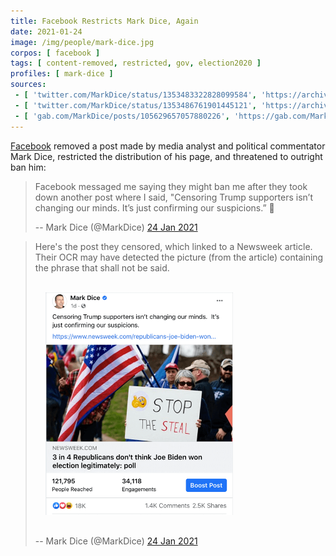```yaml
---
title: Facebook Restricts Mark Dice, Again
date: 2021-01-24
image: /img/people/mark-dice.jpg
corpos: [ facebook ]
tags: [ content-removed, restricted, gov, election2020 ]
profiles: [ mark-dice ]
sources:
 - [ 'twitter.com/MarkDice/status/1353483322828099584', 'https://archive.is/nvgbG' ]
 - [ 'twitter.com/MarkDice/status/1353486761901445121', 'https://archive.is/AjVom#selection-1429.0-1429.172' ]
 - [ 'gab.com/MarkDice/posts/105629657057880226', 'https://gab.com/MarkDice/posts/105629657057880226' ]
---
```


[Facebook](/facebook/) removed a post made by media analyst and political
commentator Mark Dice, restricted the distribution of his page, and threatened
to outright ban him:

> Facebook messaged me saying they might ban me after they took down another
> post where I said, "Censoring Trump supporters isn’t changing our minds.
> It’s just confirming our suspicions.” 🤡
>
> -- Mark Dice (@MarkDice) [24 Jan 2021](https://archive.is/nvgbG)

> Here's the post they censored, which linked to a Newsweek article.  Their OCR
> may have detected the picture (from the article) containing the phrase that
> shall not be said.
>
> [<img src="post.png" loading="lazy" width="300" height="auto" style="margin: 1rem">](post.png)
>
> -- Mark Dice (@MarkDice) [24 Jan 2021](https://archive.is/AjVom#selection-1429.0-1429.172)
